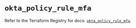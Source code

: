 # `okta_policy_rule_mfa`

Refer to the Terraform Registry for docs: [`okta_policy_rule_mfa`](https://registry.terraform.io/providers/okta/okta/4.17.0/docs/resources/policy_rule_mfa).
